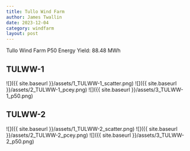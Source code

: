 ```yaml
---
title: Tullo Wind Farm
author: James Twallin
date: 2023-12-04
category: windfarm
layout: post
---
```

Tullo Wind Farm P50 Energy Yield: 88.48 MWh

TULWW-1
-------------
![]({{ site.baseurl }}/assets/1_TULWW-1_scatter.png)
![]({{ site.baseurl }}/assets/2_TULWW-1_pcey.png)
![]({{ site.baseurl }}/assets/3_TULWW-1_p50.png)

TULWW-2
-------------
![]({{ site.baseurl }}/assets/1_TULWW-2_scatter.png)
![]({{ site.baseurl }}/assets/2_TULWW-2_pcey.png)
![]({{ site.baseurl }}/assets/3_TULWW-2_p50.png)

